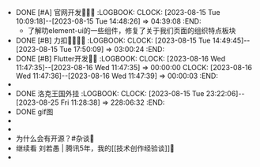 - DONE [#A] 官网开发🍉🍉🍉
  :LOGBOOK:
  CLOCK: [2023-08-15 Tue 10:09:18]--[2023-08-15 Tue 14:48:26] =>  04:39:08
  :END:
	- 了解叻element-ui的一些组件，修复了关于我们页面的组织特点板块
- DONE  [#B] 力扣🍉🍉🍉🍉
  :LOGBOOK:
  CLOCK: [2023-08-15 Tue 14:49:45]--[2023-08-15 Tue 17:50:09] =>  03:00:24
  :END:
- DONE [#B] Flutter开发🍉🍉
  :LOGBOOK:
  CLOCK: [2023-08-16 Wed 11:47:35]--[2023-08-16 Wed 11:47:35] =>  00:00:00
  CLOCK: [2023-08-16 Wed 11:47:36]--[2023-08-16 Wed 11:47:39] =>  00:00:03
  :END:
-
- DONE 洛克王国外挂
  :LOGBOOK:
  CLOCK: [2023-08-15 Tue 23:22:06]--[2023-08-25 Fri 11:28:38] =>  228:06:32
  :END:
- DONE gif图
-
-
- 为什么会有开源？#杂谈🍉
- 继续看 刘若愚 | 腾讯5年，我的[[技术创作经验谈]]🍉
-